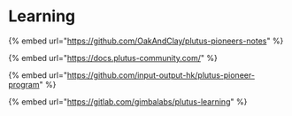 # Learning

{% embed url="https://github.com/OakAndClay/plutus-pioneers-notes" %}

{% embed url="https://docs.plutus-community.com/" %}

{% embed url="https://github.com/input-output-hk/plutus-pioneer-program" %}

{% embed url="https://gitlab.com/gimbalabs/plutus-learning" %}



